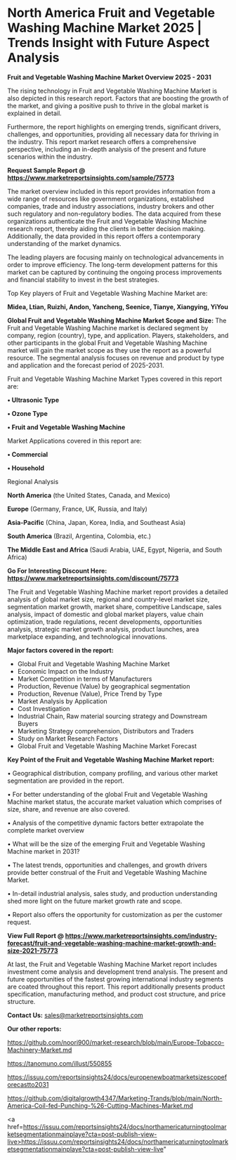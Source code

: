 # North America Fruit and Vegetable Washing Machine Market 2025 | Trends Insight with Future Aspect Analysis

<Strong> Fruit and Vegetable Washing Machine Market Overview 2025 - 2031</strong>

The rising technology in Fruit and Vegetable Washing Machine Market is also depicted in this research report. Factors that are boosting the growth of the market, and giving a positive push to thrive in the global market is explained in detail.

Furthermore, the report highlights on emerging trends, significant drivers, challenges, and opportunities, providing all necessary data for thriving in the industry. This report market research offers a comprehensive perspective, including an in-depth analysis of the present and future scenarios within the industry.

<strong>Request Sample Report @ <a href=https://www.marketreportsinsights.com/sample/75773>https://www.marketreportsinsights.com/sample/75773</a></strong>

The market overview included in this report provides information from a wide range of resources like government organizations, established companies, trade and industry associations, industry brokers and other such regulatory and non-regulatory bodies. The data acquired from these organizations authenticate the Fruit and Vegetable Washing Machine research report, thereby aiding the clients in better decision making. Additionally, the data provided in this report offers a contemporary understanding of the market dynamics.

The leading players are focusing mainly on technological advancements in order to improve efficiency. The long-term development patterns for this market can be captured by continuing the ongoing process improvements and financial stability to invest in the best strategies.

Top Key players of Fruit and Vegetable Washing Machine Market are:

<strong>Midea, Ltian, Ruizhi, Andon, Yancheng, Seenice, Tianye, Xiangying, YiYou</strong>

<strong><b>Global Fruit and Vegetable Washing Machine Market Scope and Size:</b></strong>
The Fruit and Vegetable Washing Machine market is declared segment by company, region (country), type, and application. Players, stakeholders, and other participants in the global Fruit and Vegetable Washing Machine market will gain the market scope as they use the report as a powerful resource. The segmental analysis focuses on revenue and product by type and application and the forecast period of 2025-2031.

Fruit and Vegetable Washing Machine Market Types covered in this report are:

<strong>• Ultrasonic Type

• Ozone Type

• Fruit and Vegetable Washing Machine</strong>

Market Applications covered in this report are:

<strong>• Commercial

• Household</strong> 

Regional Analysis

<strong>North America</strong> (the United States, Canada, and Mexico)

<strong>Europe</strong> (Germany, France, UK, Russia, and Italy)

<strong>Asia-Pacific</strong> (China, Japan, Korea, India, and Southeast Asia)

<strong>South America</strong> (Brazil, Argentina, Colombia, etc.)

<strong>The Middle East and Africa</strong> (Saudi Arabia, UAE, Egypt, Nigeria, and South Africa)

<strong>Go For Interesting Discount Here: <a href=https://www.marketreportsinsights.com/discount/75773>https://www.marketreportsinsights.com/discount/75773</a></strong>

The Fruit and Vegetable Washing Machine market report provides a detailed analysis of global market size, regional and country-level market size, segmentation market growth, market share, competitive Landscape, sales analysis, impact of domestic and global market players, value chain optimization, trade regulations, recent developments, opportunities analysis, strategic market growth analysis, product launches, area marketplace expanding, and technological innovations.

<strong><b>Major factors covered in the report:</b></strong>
<ul>
  <li>Global Fruit and Vegetable Washing Machine Market </li>
  <li>Economic Impact on the Industry</li>
  <li>Market Competition in terms of Manufacturers</li>
  <li>Production, Revenue (Value) by geographical segmentation</li>
  <li>Production, Revenue (Value), Price Trend by Type</li>
  <li>Market Analysis by Application</li>
  <li>Cost Investigation</li>
  <li>Industrial Chain, Raw material sourcing strategy and Downstream Buyers</li>
  <li>Marketing Strategy comprehension, Distributors and Traders</li>
  <li>Study on Market Research Factors</li>
  <li>Global Fruit and Vegetable Washing Machine Market Forecast</li>
</ul>

<strong><b>Key Point of the Fruit and Vegetable Washing Machine Market report:</b></strong>

• Geographical distribution, company profiling, and various other market segmentation are provided in the report.

• For better understanding of the global Fruit and Vegetable Washing Machine market status, the accurate market valuation which comprises of size, share, and revenue are also covered.

• Analysis of the competitive dynamic factors better extrapolate the complete market overview

• What will be the size of the emerging Fruit and Vegetable Washing Machine market in 2031?

• The latest trends, opportunities and challenges, and growth drivers provide better construal of the Fruit and Vegetable Washing Machine Market.

• In-detail industrial analysis, sales study, and production understanding shed more light on the future market growth rate and scope.

• Report also offers the opportunity for customization as per the customer request.

<strong><b>View Full Report @ <a href=https://www.marketreportsinsights.com/industry-forecast/fruit-and-vegetable-washing-machine-market-growth-and-size-2021-75773>https://www.marketreportsinsights.com/industry-forecast/fruit-and-vegetable-washing-machine-market-growth-and-size-2021-75773</a></b></strong>


At last, the Fruit and Vegetable Washing Machine Market report includes investment come analysis and development trend analysis. The present and future opportunities of the fastest growing international industry segments are coated throughout this report. This report additionally presents product specification, manufacturing method, and product cost structure, and price structure.

<strong>Contact Us:</strong>
sales@marketreportsinsights.com

<strong>Our other reports:</strong>

<a href=https://github.com/noori900/market-research/blob/main/Europe-Tobacco-Machinery-Market.md>https://github.com/noori900/market-research/blob/main/Europe-Tobacco-Machinery-Market.md</a>

<a href=https://tanomuno.com/illust/550855>https://tanomuno.com/illust/550855</a>

<a href=https://issuu.com/reportsinsights24/docs/europenewboatmarketsizescopeforecastto2031>https://issuu.com/reportsinsights24/docs/europenewboatmarketsizescopeforecastto2031</a>

<a href=https://github.com/digitalgrowth4347/Marketing-Trands/blob/main/North-America-Coil-fed-Punching-%26-Cutting-Machines-Market.md>https://github.com/digitalgrowth4347/Marketing-Trands/blob/main/North-America-Coil-fed-Punching-%26-Cutting-Machines-Market.md</a>

<a href=https://issuu.com/reportsinsights24/docs/northamericaturningtoolmarketsegmentationmainplaye?cta=post-publish-view-live>https://issuu.com/reportsinsights24/docs/northamericaturningtoolmarketsegmentationmainplaye?cta=post-publish-view-live</a>"

